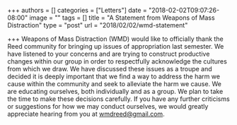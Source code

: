 +++
authors = []
categories = ["Letters"]
date = "2018-02-02T09:07:26-08:00"
image = ""
tags = []
title = "A Statement from Weapons of Mass Distraction"
type = "post"
url = "2018/02/02/wmd-statement"

+++
Weapons of Mass Distraction (WMD) would like to officially thank the Reed community for bringing up issues of appropriation last semester. We have listened to your concerns and are trying to construct productive changes within our group in order to respectfully acknowledge the cultures from which we draw. We have discussed these issues as a troupe and decided it is deeply important that we find a way to address the harm we cause within the community and seek to alleviate the harm we cause. We are educating ourselves, both individually and as a group. We plan to take the time to make these decisions carefully. If you have any further criticisms or suggestions for how we may conduct ourselves, we would greatly appreciate hearing from you at wmdreed@gmail.com.